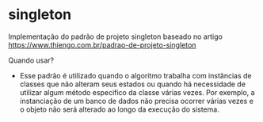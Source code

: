 # singleton

Implementação do padrão de projeto singleton baseado no artigo https://www.thiengo.com.br/padrao-de-projeto-singleton

Quando usar?

- Esse padrão é utilizado quando o algoritmo trabalha com instâncias de classes que não alteram seus estados ou quando há necessidade de utilizar algum método especifico da classe várias vezes. Por exemplo, a instanciação de um banco de dados não precisa ocorrer várias vezes e o objeto não será alterado ao longo da execução do sistema.